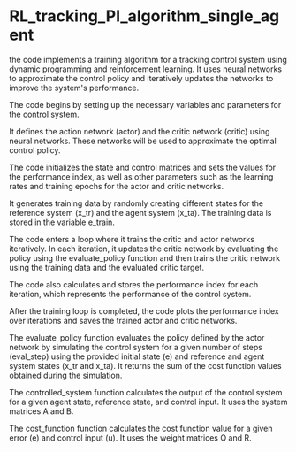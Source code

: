 # RL_tracking_PI_algorithm_single_agent
the code implements a training algorithm for a tracking control system using dynamic programming and reinforcement learning. It uses neural networks to approximate the control policy and iteratively updates the networks to improve the system's performance.

The code begins by setting up the necessary variables and parameters for the control system.

It defines the action network (actor) and the critic network (critic) using neural networks. These networks will be used to approximate the optimal control policy.

The code initializes the state and control matrices and sets the values for the performance index, as well as other parameters such as the learning rates and training epochs for the actor and critic networks.

It generates training data by randomly creating different states for the reference system (x_tr) and the agent system (x_ta). The training data is stored in the variable e_train.

The code enters a loop where it trains the critic and actor networks iteratively. In each iteration, it updates the critic network by evaluating the policy using the evaluate_policy function and then trains the critic network using the training data and the evaluated critic target.

The code also calculates and stores the performance index for each iteration, which represents the performance of the control system.

After the training loop is completed, the code plots the performance index over iterations and saves the trained actor and critic networks.

The evaluate_policy function evaluates the policy defined by the actor network by simulating the control system for a given number of steps (eval_step) using the provided initial state (e) and reference and agent system states (x_tr and x_ta). It returns the sum of the cost function values obtained during the simulation.

The controlled_system function calculates the output of the control system for a given agent state, reference state, and control input. It uses the system matrices A and B.

The cost_function function calculates the cost function value for a given error (e) and control input (u). It uses the weight matrices Q and R.
